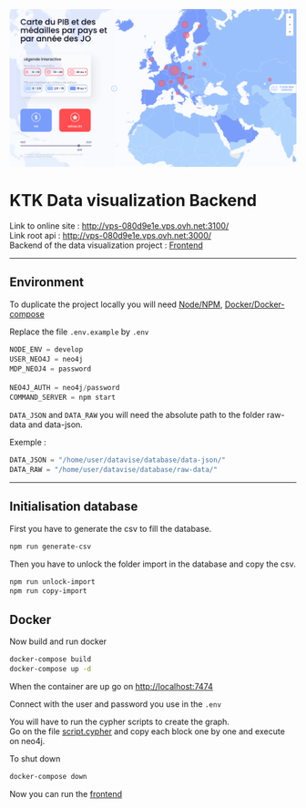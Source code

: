 ![map](./ktk-readme.png)

# KTK Data visualization Backend

Link to online site : http://vps-080d9e1e.vps.ovh.net:3100/  
Link root api : http://vps-080d9e1e.vps.ovh.net:3000/  
Backend of the data visualization project : [Frontend](https://github.com/Yohan744/KTK-data-visualisation)

---

## Environment

To duplicate the project locally you will need [Node/NPM](https://nodejs.dev/), [Docker/Docker-compose](https://www.docker.com/)

Replace the file `.env.example` by `.env`

```s
NODE_ENV = develop
USER_NEO4J = neo4j
MDP_NEOJ4 = password

NEO4J_AUTH = neo4j/password
COMMAND_SERVER = npm start
```

`DATA_JSON` and `DATA_RAW` you will need the absolute path to the folder raw-data and data-json.

Exemple :

```s
DATA_JSON = "/home/user/datavise/database/data-json/"
DATA_RAW = "/home/user/datavise/database/raw-data/"
```

---

## Initialisation database

First you have to generate the csv to fill the database.

```bash
npm run generate-csv 
```

Then you have to unlock the folder import in the database and copy the csv.

```bash
npm run unlock-import
npm run copy-import
```

## Docker

Now build and run docker

```bash
docker-compose build
docker-compose up -d
```

When the container are up go on [http://localhost:7474](http://localhost:7474)

Connect with the user and password you use in the `.env`

You will have to run the cypher scripts to create the graph.  
Go on the file [script.cypher](./database/script.cypher) and copy each block one by one and execute on neo4j.  

To shut down

```bash
docker-compose down
```

Now you can run the [frontend](https://github.com/Coyls/ktk-dataviz-frontend/)
